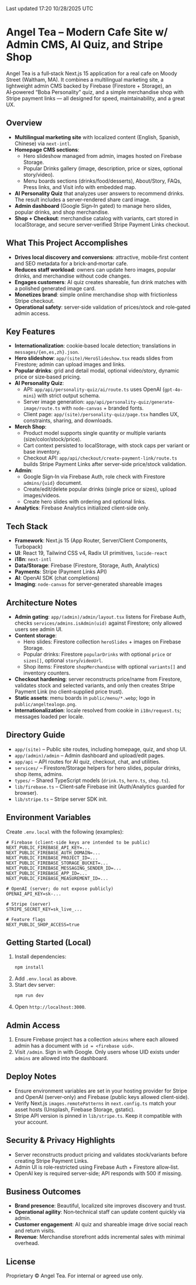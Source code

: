 Last updated 17:20 10/28/2025 UTC

Angel Tea – Modern Cafe Site w/ Admin CMS, AI Quiz, and Stripe Shop
===============================================================

Angel Tea is a full‑stack Next.js 15 application for a real cafe on Moody Street (Waltham, MA). It combines a multilingual marketing site, a lightweight admin CMS backed by Firebase (Firestore + Storage), an AI‑powered “Boba Personality” quiz, and a simple merchandise shop with Stripe payment links — all designed for speed, maintainability, and a great UX.

Overview
--------

- **Multilingual marketing site** with localized content (English, Spanish, Chinese) via `next-intl`.
- **Homepage CMS sections**:
  - Hero slideshow managed from admin, images hosted on Firebase Storage.
  - Popular Drinks gallery (image, description, price or sizes, optional story/video).
  - Menu boards sections (drinks/food/desserts), About/Story, FAQs, Press links, and Visit info with embedded map.
- **AI Personality Quiz** that analyzes user answers to recommend drinks. The result includes a server‑rendered share card image.
- **Admin dashboard** (Google Sign‑In gated) to manage hero slides, popular drinks, and shop merchandise.
- **Shop + Checkout**: merchandise catalog with variants, cart stored in localStorage, and secure server‑verified Stripe Payment Links checkout.

What This Project Accomplishes
------------------------------

- **Drives local discovery and conversions**: attractive, mobile‑first content and SEO metadata for a brick‑and‑mortar cafe.
- **Reduces staff workload**: owners can update hero images, popular drinks, and merchandise without code changes.
- **Engages customers**: AI quiz creates shareable, fun drink matches with a polished generated image card.
- **Monetizes brand**: simple online merchandise shop with frictionless Stripe checkout.
- **Operational safety**: server‑side validation of prices/stock and role‑gated admin access.

Key Features
------------

- **Internationalization**: cookie‑based locale detection; translations in `messages/{en,es,zh}.json`.
- **Hero slideshow**: `app/(site)/HeroSlideshow.tsx` reads slides from Firestore; admin can upload images and links.
- **Popular drinks**: grid and detail modal, optional video/story, dynamic price or size‑based pricing.
- **AI Personality Quiz**:
  - API: `app/api/personality-quiz/ai/route.ts` uses OpenAI (`gpt-4o-mini`) with strict output schema.
  - Server image generation: `app/api/personality-quiz/generate-image/route.ts` with `node-canvas` + branded fonts.
  - Client page: `app/(site)/personality-quiz/page.tsx` handles UX, constraints, sharing, and downloads.
- **Merch Shop**:
  - Product model supports single quantity or multiple variants (size/color/stock/price).
  - Cart context persisted to localStorage, with stock caps per variant or base inventory.
  - Checkout API: `app/api/checkout/create-payment-link/route.ts` builds Stripe Payment Links after server‑side price/stock validation.
- **Admin**:
  - Google Sign‑In via Firebase Auth, role check with Firestore `admins/{uid}` document.
  - Create/edit/delete popular drinks (single price or sizes), upload images/videos.
  - Create hero slides with ordering and optional links.
- **Analytics**: Firebase Analytics initialized client‑side only.

Tech Stack
----------

- **Framework**: Next.js 15 (App Router, Server/Client Components, Turbopack)
- **UI**: React 19, Tailwind CSS v4, Radix UI primitives, `lucide-react`
- **i18n**: `next-intl`
- **Data/Storage**: Firebase (Firestore, Storage, Auth, Analytics)
- **Payments**: Stripe (Payment Links API)
- **AI**: OpenAI SDK (chat completions)
- **Imaging**: `node-canvas` for server‑generated shareable images

Architecture Notes
------------------

- **Admin gating**: `app/(admin)/admin/layout.tsx` listens for Firebase Auth, checks `services/admins.isAdmin(uid)` against Firestore; only allowed users see admin UI.
- **Content storage**:
  - Hero slides: Firestore collection `heroSlides` + images on Firebase Storage.
  - Popular drinks: Firestore `popularDrinks` with optional `price` or `sizes[]`, optional `story`/`videoUrl`.
  - Shop items: Firestore `shopMerchandise` with optional `variants[]` and inventory counters.
- **Checkout hardening**: server reconstructs price/name from Firestore, validates stock and selected variants, and only then creates Stripe Payment Link (no client‑supplied price trust).
- **Static assets**: menu boards in `public/menu/*.webp`; logo in `public/angeltealogo.png`.
- **Internationalization**: locale resolved from cookie in `i18n/request.ts`; messages loaded per locale.

Directory Guide
---------------

- `app/(site)` – Public site routes, including homepage, quiz, and shop UI.
- `app/(admin)/admin` – Admin dashboard and upload/edit pages.
- `app/api` – API routes for AI quiz, checkout, chat, and utilities.
- `services/` – Firestore/Storage helpers for hero slides, popular drinks, shop items, admins.
- `types/` – Shared TypeScript models (`drink.ts`, `hero.ts`, `shop.ts`).
- `lib/firebase.ts` – Client‑safe Firebase init (Auth/Analytics guarded for browser).
- `lib/stripe.ts` – Stripe server SDK init.

Environment Variables
---------------------

Create `.env.local` with the following (examples):

```
# Firebase (client‑side keys are intended to be public)
NEXT_PUBLIC_FIREBASE_API_KEY=...
NEXT_PUBLIC_FIREBASE_AUTH_DOMAIN=...
NEXT_PUBLIC_FIREBASE_PROJECT_ID=...
NEXT_PUBLIC_FIREBASE_STORAGE_BUCKET=...
NEXT_PUBLIC_FIREBASE_MESSAGING_SENDER_ID=...
NEXT_PUBLIC_FIREBASE_APP_ID=...
NEXT_PUBLIC_FIREBASE_MEASUREMENT_ID=...

# OpenAI (server; do not expose publicly)
OPENAI_API_KEY=sk-...

# Stripe (server)
STRIPE_SECRET_KEY=sk_live_...

# Feature flags
NEXT_PUBLIC_SHOP_ACCESS=true
```

Getting Started (Local)
-----------------------

1. Install dependencies:
   ```bash
   npm install
   ```
2. Add `.env.local` as above.
3. Start dev server:
   ```bash
   npm run dev
   ```
4. Open `http://localhost:3000`.

Admin Access
------------

1. Ensure Firebase project has a collection `admins` where each allowed admin has a document with `id = <firebase uid>`.
2. Visit `/admin`. Sign in with Google. Only users whose UID exists under `admins` are allowed into the dashboard.

Deploy Notes
------------

- Ensure environment variables are set in your hosting provider for Stripe and OpenAI (server‑only) and Firebase (public keys allowed client‑side).
- Verify Next.js `images.remotePatterns` in `next.config.ts` match your asset hosts (Unsplash, Firebase Storage, gstatic).
- Stripe API version is pinned in `lib/stripe.ts`. Keep it compatible with your account.

Security & Privacy Highlights
-----------------------------

- Server reconstructs product pricing and validates stock/variants before creating Stripe Payment Links.
- Admin UI is role‑restricted using Firebase Auth + Firestore allow‑list.
- OpenAI key is required server‑side; API responds with 500 if missing.

Business Outcomes
-----------------

- **Brand presence**: Beautiful, localized site improves discovery and trust.
- **Operational agility**: Non‑technical staff can update content quickly via admin.
- **Customer engagement**: AI quiz and shareable image drive social reach and return visits.
- **Revenue**: Merchandise storefront adds incremental sales with minimal overhead.

License
-------

Proprietary © Angel Tea. For internal or agreed use only.


